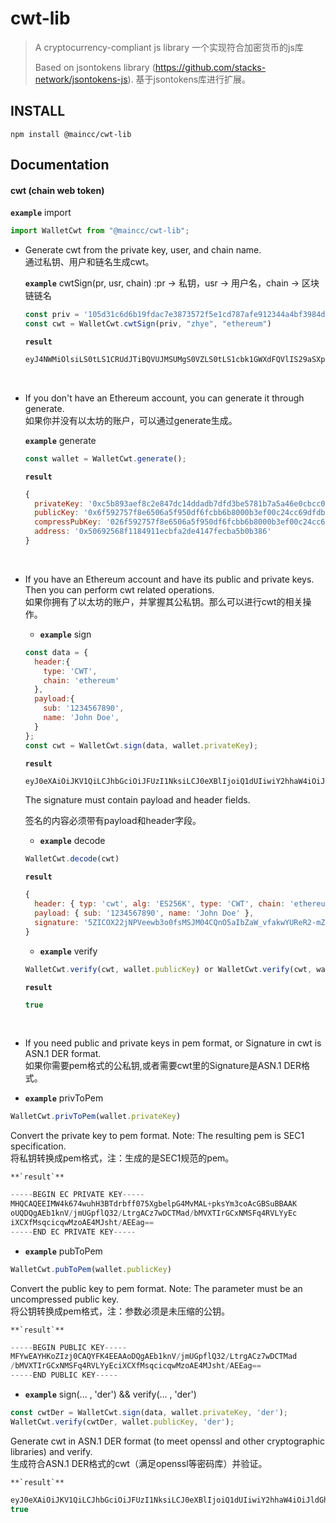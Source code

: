 # cwt-lib

> A cryptocurrency-compliant js library
> 一个实现符合加密货币的js库
>
> Based on jsontokens library (https://github.com/stacks-network/jsontokens-js).
> 基于jsontokens库进行扩展。

## INSTALL

```shell
npm install @maincc/cwt-lib
```

## Documentation

#### cwt (chain web token)

**`example`** import
```js
import WalletCwt from "@maincc/cwt-lib";
```
- Generate cwt from the private key, user, and chain name.  
  通过私钥、用户和链名生成cwt。

  **`example`** cwtSign(pr, usr, chain) :pr -> 私钥，usr -> 用户名，chain -> 区块链链名
  ```js
  const priv = '105d31c6d6b19fdac7e3873572f5e1cd787afe912344a4bf3984d94b0cbb8876'
  const cwt = WalletCwt.cwtSign(priv, "zhye", "ethereum")
  ```

  **`result`**
  ```js
  eyJ4NWMiOlsiLS0tLS1CRUdJTiBQVUJMSUMgS0VZLS0tLS1cbk1GWXdFQVlIS29aSXpqMENBUVlGSzRFRUFBb0RRZ0FFaWJpcmx6eEtnZ0EzNWp1TUNtSmRhbUNDZ0hhOE9ZSkdcbk9HMFlIRzYxMUk5UDdrTEFBYlNqNGg0SFJHeUNSZnA0Ky9ndkxtcGU1Uis3UFV2bDNHU0NvZz09XG4tLS0tLUVORCBQVUJMSUMgS0VZLS0tLS0iXSwidHlwZSI6IkNXVCIsImNoYWluIjoiZXRoZXJldW0ifQ.eyJ1c3IiOiJ6aHllIiwidGltZSI6MTcxNjM2NTIxOX0.MEUCIGFG7GfUdQl2FeB8FSN_i_aHslbMp8G_XjMUN7HVL-fqAiEArrkKTTJWmWJvFTx4NlPLdSpuMJQNPMfu7pV-fIpEM24
  ```
  <br>
- If you don't have an Ethereum account, you can generate it through generate.  
  如果你并没有以太坊的账户，可以通过generate生成。

  **`example`** generate
  ```js
  const wallet = WalletCwt.generate();
  ```

  **`result`**
  ```js
  {
    privateKey: '0xc5b893aef8c2e847dc14ddadb7dfd3be5781b7a5a46e0cbcc00bfa992c626ddc',
    publicKey: '0x6f592757f8e6506a5f950df6fcbb6b8000b3ef00c24cc69dfdb3155d322b182c4d31216ae1154b63211c8970977ccb2a72272ac0cce8004e0c26c86dfc01046a',
    compressPubKey: '026f592757f8e6506a5f950df6fcbb6b8000b3ef00c24cc69dfdb3155d322b182c',
    address: '0x50692568f1184911ecbfa2de4147fecba5b0b386'
  }
  ```
  <br>
- If you have an Ethereum account and have its public and private keys. Then you can perform cwt related operations.  
  如果你拥有了以太坊的账户，并掌握其公私钥。那么可以进行cwt的相关操作。

  - **`example`** sign
  ```js
  const data = {
    header:{
      type: 'CWT',
      chain: 'ethereum'
    },
    payload:{
      sub: '1234567890',
      name: 'John Doe',
    }
  };
  const cwt = WalletCwt.sign(data, wallet.privateKey);
  ```

    **`result`**
    ```js
    eyJ0eXAiOiJKV1QiLCJhbGciOiJFUzI1NksiLCJ0eXBlIjoiQ1dUIiwiY2hhaW4iOiJldGhlcmV1bSJ9.eyJzdWIiOiIxMjM0NTY3ODkwIiwibmFtZSI6IkpvaG4gRG9lIn0.5ZICOX22jNPVeewb3o0fsMSJM04CQnO5aIbZaW_vfakwYUReR2-mZEiDkz-ezdmkOH6xKObnZDpMcNCnv9n-Rw
    ```
   The signature must contain payload and header fields.
    
    签名的内容必须带有payload和header字段。
  - **`example`** decode
  ```js
  WalletCwt.decode(cwt)
  ```

    **`result`**
  ```js
  {
    header: { typ: 'cwt', alg: 'ES256K', type: 'CWT', chain: 'ethereum' },
    payload: { sub: '1234567890', name: 'John Doe' },
    signature: '5ZICOX22jNPVeewb3o0fsMSJM04CQnO5aIbZaW_vfakwYUReR2-mZEiDkz-ezdmkOH6xKObnZDpMcNCnv9n-Rw'
  }
  ```
  - **`example`** verify  
  ```js
  WalletCwt.verify(cwt, wallet.publicKey) or WalletCwt.verify(cwt, wallet.compressPubKey)
  ```
  **`result`**
  <br>
  ```js
  true
  ```
  <br>
-  If you need public and private keys in pem format, or Signature in cwt is ASN.1 DER format.  
  如果你需要pem格式的公私钥,或者需要cwt里的Signature是ASN.1 DER格式。

  - **`example`** privToPem  
  ```js
  WalletCwt.privToPem(wallet.privateKey)
  ```  
  Convert the private key to pem format. Note: The resulting pem is SEC1 specification.  
  将私钥转换成pem格式，注：生成的是SEC1规范的pem。  
  
    **`result`**  
  ```js
  -----BEGIN EC PRIVATE KEY-----
  MHQCAQEEIMW4k674wuhH3BTdrbff075XgbelpG4MvMAL+pksYm3coAcGBSuBBAAK
  oUQDQgAEb1knV/jmUGpflQ32/LtrgACz7wDCTMad/bMVXTIrGCxNMSFq4RVLYyEc
  iXCXfMsqcicqwMzoAE4MJsht/AEEag==
  -----END EC PRIVATE KEY-----
  ```
  - **`example`** pubToPem  
  ```js
  WalletCwt.pubToPem(wallet.publicKey)
  ```
  Convert the public key to pem format. Note: The parameter must be an uncompressed public key.  
  将公钥转换成pem格式，注：参数必须是未压缩的公钥。  
  
    **`result`**  
  ```js
  -----BEGIN PUBLIC KEY-----
  MFYwEAYHKoZIzj0CAQYFK4EEAAoDQgAEb1knV/jmUGpflQ32/LtrgACz7wDCTMad
  /bMVXTIrGCxNMSFq4RVLYyEciXCXfMsqcicqwMzoAE4MJsht/AEEag==
  -----END PUBLIC KEY-----
  ```
  - **`example`** sign(... , 'der') && verify(... , 'der')  
  ```js
  const cwtDer = WalletCwt.sign(data, wallet.privateKey, 'der');
  WalletCwt.verify(cwtDer, wallet.publicKey, 'der');
  ```
  Generate cwt in ASN.1 DER format (to meet openssl and other cryptographic libraries) and verify.  
  生成符合ASN.1 DER格式的cwt（满足openssl等密码库）并验证。  
  
    **`result`**  
  ```js
  eyJ0eXAiOiJKV1QiLCJhbGciOiJFUzI1NksiLCJ0eXBlIjoiQ1dUIiwiY2hhaW4iOiJldGhlcmV1bSJ9.eyJzdWIiOiIxMjM0NTY3ODkwIiwibmFtZSI6IkpvaG4gRG9lIn0.MEUCIQDlkgI5fbaM09V57BvejR-wxIkzTgJCc7lohtlpb-99qQIgMGFEXkdvpmRIg5M_ns3ZpDh-sSjm52Q6THDQp7_Z_kc
  true
  ```

<br>